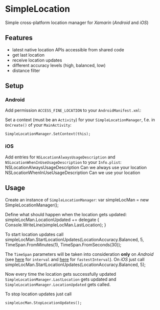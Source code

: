 # SimpleLocation
Simple cross-platform location manager for *Xamarin* (*Android* and *iOS*)

## Features
- latest native location APIs accessible from shared code
- get last location
- receive location updates
- different accuracy levels (high, balanced, low)
- distance filter

## Setup
### Android
Add permission `ACCESS_FINE_LOCATION` to your `AndroidManifest.xml`: 
    <uses-permission android:name=„android.permission.ACCESS_FINE_LOCATION“ />

Set a context (must be an `Activity`) for your `SimpleLocationManager`, f.e. in `OnCreate()` of your `MainActivity`: 

    SimpleLocationManager.SetContext(this);

### iOS
Add entries for `NSLocationAlwaysUsageDescription` and `NSLocationWhenInUseUsageDescription` to your `Info.plist`:
    <key>NSLocationAlwaysUsageDescription</key>
	  <string>Can we always use your location</string>
	  <key>NSLocationWhenInUseUsageDescription</key>
	  <string>Can we use your location</string>

## Usage
Create an instance of `SimpleLocationManager`:
    var simpleLocMan = new SimpleLocationManager();

Define what should happen when the location gets updated:
    simpleLocMan.LocationUpdated += delegate {
        Console.WriteLine(simpleLocMan.LastLocation);
    }

To start location updates call
    simpleLocMan.StartLocationUpdates(LocationAccuracy.Balanced, 5, TimeSpan.FromMinutes(1), TimeSpan.FromSeconds(30));

The `TimeSpan` parameters will be taken into consideration **only** on *Android* (see [here](https://developers.google.com/android/reference/com/google/android/gms/location/LocationRequest#setInterval(long)) for `interval` and [here](https://developers.google.com/android/reference/com/google/android/gms/location/LocationRequest#setFastestInterval(long)) for `fastestInterval`). On *iOS* just call
    simpleLocMan.StartLocationUpdates(LocationAccuracy.Balanced, 5);

Now every time the location gets successfully updated  `SimpleLocationManager.LastLocation` gets updated and `SimpleLocationManager.LocationUpdated` gets called.

To stop location updates just call

    simpleLocMan.StopLocationUpdates();
